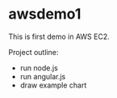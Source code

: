 # awsdemo1
This is first demo in AWS EC2.

Project outline:
- run node.js 
- run angular.js
- draw example chart

